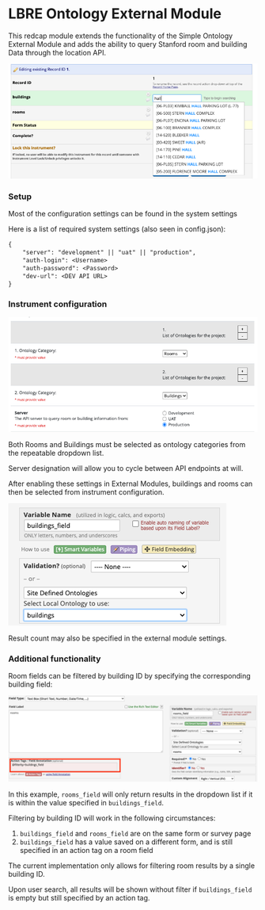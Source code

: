 # LBRE Ontology External Module

This redcap module extends the functionality of the Simple Ontology External Module and adds the ability to query
Stanford room and building Data through the location API.


![example](./assets/example.png)



### Setup

Most of the configuration settings can be found in the system settings

Here is a list of required system settings (also seen in config.json):

```
{
    "server": "development" || "uat" || "production",
    "auth-login": <Username>
    "auth-password": <Password>
    "dev-url": <DEV API URL>
}
```

### Instrument configuration

![project_setup](./assets/project_setup.png)

Both Rooms and Buildings must be selected as ontology categories from the repeatable dropdown list.

Server designation will allow you to cycle between API endpoints at will.

After enabling these settings in External Modules, buildings and rooms can then be selected from instrument configuration.


![action](./assets/instrument.png)

Result count may also be specified in the external module settings.

### Additional functionality

Room fields can be filtered by building ID by specifying the corresponding building field:

![action](./assets/action.png)

In this example, `rooms_field` will only return results in the dropdown list if it is within the value specified in `buildings_field`.

Filtering by building ID will work in the following circumstances:
1. `buildings_field` and `rooms_field` are on the same form or survey page
2. `buildings_field` has a value saved on a different form, and is still specified in an action tag on a room field

The current implementation only allows for filtering room results by a single building ID.

Upon user search, all results will be shown without filter if `buildings_field` is empty but still specified by an action tag.
